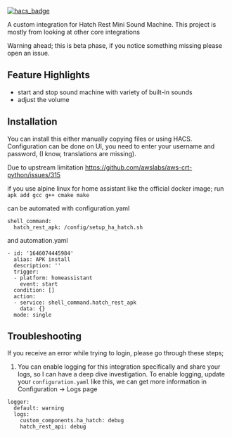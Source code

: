 [![hacs_badge](https://img.shields.io/badge/HACS-Custom-41BDF5.svg?style=for-the-badge)](https://github.com/hacs/integration)

A custom integration for Hatch Rest Mini Sound Machine. This project is mostly from looking at other core integrations

Warning ahead; this is beta phase, if you notice something missing please open an issue.

## Feature Highlights ##
- start and stop sound machine with variety of built-in sounds
- adjust the volume

## Installation ##
You can install this either manually copying files or using HACS. Configuration can be done on UI, you need to enter your username and password, (I know, translations are missing). 

Due to upstream limitation https://github.com/awslabs/aws-crt-python/issues/315

if you use alpine linux for home assistant like the official docker image; run `apk add gcc g++ cmake make`

can be automated with configuration.yaml
``` 
shell_command:
  hatch_rest_apk: /config/setup_ha_hatch.sh
```
and automation.yaml
``` 
- id: '1646074445984'
  alias: APK install
  description: ''
  trigger:
  - platform: homeassistant
    event: start
  condition: []
  action:
  - service: shell_command.hatch_rest_apk
    data: {}
  mode: single
```

## Troubleshooting ##
If you receive an error while trying to login, please go through these steps;
1. You can enable logging for this integration specifically and share your logs, so I can have a deep dive investigation. To enable logging, update your `configuration.yaml` like this, we can get more information in Configuration -> Logs page
```
logger:
  default: warning
  logs:
    custom_components.ha_hatch: debug
    hatch_rest_api: debug
```

